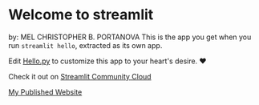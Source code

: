 # Welcome to streamlit
by: MEL CHRISTOPHER B. PORTANOVA
This is the app you get when you run `streamlit hello`, extracted as its own app.

Edit [Hello.py](./Hello.py) to customize this app to your heart's desire. ❤️

Check it out on [Streamlit Community Cloud](https://st-hello-app.streamlit.app/)

[My Published Website ](https://portanova-cs3b-ve9uhsqoqi.streamlit.app/)